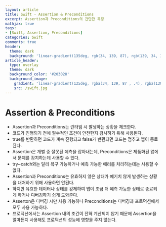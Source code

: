 ```yaml
---
layout: article
title: Swift - Assertion & Preconditions
excerpt: Assertion과 Preconditions의 간단한 특징
mathjax: true
tags:
- [Swift, Assertion, Preconditions]
categories: Swift
comments: true
header:
  theme: dark
  background: 'linear-gradient(135deg, rgb(34, 139, 87), rgb(139, 34, 139))'
article_header:
  type: overlay
  theme: dark
  background_color: '#203028'
  background_image:
    gradient: 'linear-gradient(135deg, rgba(34, 139, 87 , .4), rgba(139, 34, 139, .4))'
    src: /swift.jpg
---
```


# Assertion & Preconditions
- Assertion과 Preconditions는 런타임 시 발생하는 상황을 체크한다.
- 코드가 진행되기 전에 필수적인 조건이 안전한지 검사하기 위해 사용된다.
- true를 반환하면 코드가 계속 진행되고 false가 반환되면 코드는 멈추고 앱이 종료된다.
- Assertion은 개벌 중 잘못된 예측을 잡아내는데, Preconditions은 제품화된 앱에서 문제를 감지하는데 사용할 수 있다.
- try~catch와는 달리 복구 가능하거나 예측 가능한 에러를 처리하는데는 사용할 수 없다.
- Assertion과 Preconditions는 유효하지 않은 상태가 예기치 않게 발생하는 상황을 대처하기 위해 사용하면 안된다.
- 하지만 유효한 데이터나 상태를 강제하여 앱이 조금 더 예측 가능한 상태로 종료되게 하거나 디버깅하기 쉽게 도와준다.
- Asserton은 디버깅 시만 사용 가능하나 Preconditions는 디버깅과 프로덕션에서 모두 사용 가능하다.
- 프로덕션에서는 Assertion 내의 조건이 전혀 계산되지 않기 때문에 Assertion을 얼마든지 사용해도 프로덕션의 성능에 영향을 주지 않는다.
